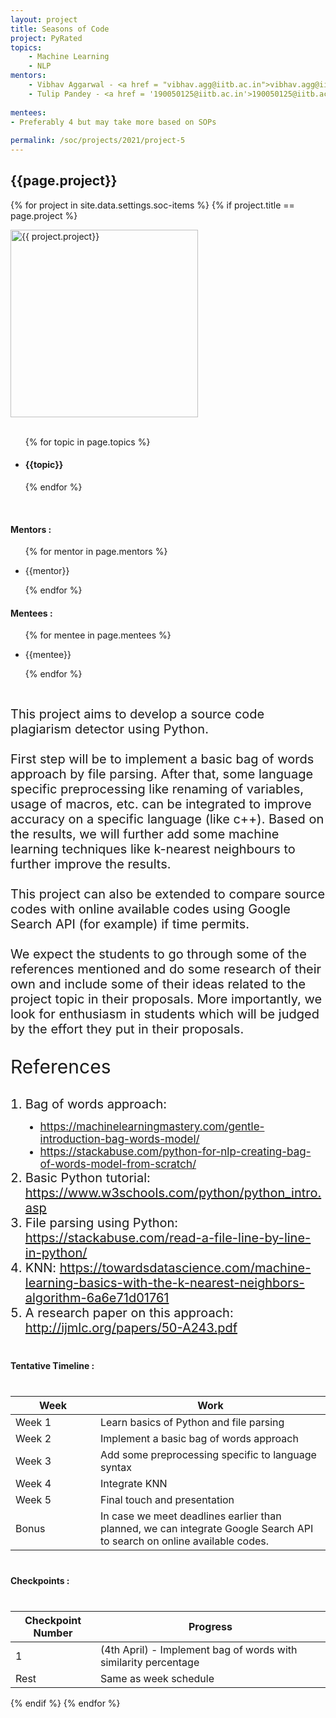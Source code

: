 ```yaml
---
layout: project
title: Seasons of Code
project: PyRated
topics:
    - Machine Learning 
    - NLP
mentors:
    - Vibhav Aggarwal - <a href = "vibhav.agg@iitb.ac.in">vibhav.agg@iitb.ac.in</a>
    - Tulip Pandey - <a href = '190050125@iitb.ac.in'>190050125@iitb.ac.in</a>    
    
mentees:
- Preferably 4 but may take more based on SOPs
    
permalink: /soc/projects/2021/project-5
---
```


<h2 class="display1 m-3 p-3 text-center">{{page.project}}</h2>

{% for project in site.data.settings.soc-items %}
{% if project.title == page.project %}
<div>
    <img src="{{ site.baseurl }}/{{ project.image }}"  width = "300" height="300" alt="{{ project.project}}" class="border rounded img-soc">
</div>
<div>
    <br>
    <ul>
        {% for topic in page.topics %}
        <li><h4 class="text-primary text-center">{{topic}}</h4></li>
        {% endfor %}
    </ul>
    <br>
    <h4 class="display3  ">Mentors :</h4> 
    <ul>
        {% for mentor in page.mentors %}
        <li><p class="lead">{{mentor}}</p></li>
        {% endfor %}
    </ul>
    <h4 class="display3  ">Mentees :</h4> 
    <ul>
        {% for mentee in page.mentees %}
        <li><p class="lead">{{mentee}}</p></li>
        {% endfor %}
    </ul>
</div>
<div>
    <p class="display3" style = "font-size:20px;" >
        <br>
        This project aims to develop a source code plagiarism detector using Python.
        <br><br>
        First step will be to implement a basic bag of words approach by file parsing. After that, some language specific preprocessing like renaming of variables, usage of macros, etc. can be integrated to improve accuracy on a specific language (like c++). Based on the results, we will further add some machine learning techniques like k-nearest neighbours to further improve the results.
        <br><br>
        This project can also be extended to compare source codes with online available codes using Google Search API (for example) if time permits.
        <br><br>
        We expect the students to go through some of the references mentioned and do some research of their own and include some of their ideas related to the project topic in their proposals. More importantly, we look for enthusiasm in students which will be judged by the effort they put in their proposals.
    </p>
    <p class = "display2" style = "font-size:30px">References</p>
    <ol style = "list-style-type: decimal">
    <li class="display3 mb-2" style = "font-size:20px;">Bag of words approach:</li>
    <ul style = "list-style-type: disc">
    <li class="display3 mb-2" style = "font-size:17px;"><a href = "https://machinelearningmastery.com/gentle-introduction-bag-words-model/">https://machinelearningmastery.com/gentle-introduction-bag-words-model/</a></li>
    <li class="display3 mb-2" style = "font-size:17px;"><a href = "https://stackabuse.com/python-for-nlp-creating-bag-of-words-model-from-scratch/">https://stackabuse.com/python-for-nlp-creating-bag-of-words-model-from-scratch/</a></li>
    </ul>
    <li class="display3 mb-2" style = "font-size:20px;">Basic Python tutorial: <a href= "https://www.w3schools.com/python/python_intro.asp">https://www.w3schools.com/python/python_intro.asp</a></li>
    <li class="display3 mb-2" style = "font-size:20px;">File parsing using Python: <a href = "https://stackabuse.com/read-a-file-line-by-line-in-python/">https://stackabuse.com/read-a-file-line-by-line-in-python/</a></li>
    <li class="display3 mb-2" style = "font-size:20px;">KNN: <a href = 'https://towardsdatascience.com/machine-learning-basics-with-the-k-nearest-neighbors-algorithm-6a6e71d01761'>https://towardsdatascience.com/machine-learning-basics-with-the-k-nearest-neighbors-algorithm-6a6e71d01761</a></li>
    <li class="display3 mb-2" style = "font-size:20px;">A research paper on this approach: <a href = "http://ijmlc.org/papers/50-A243.pdf">http://ijmlc.org/papers/50-A243.pdf</a></li>
    </ol>
</div>
<div>
    <h4 class="display3" style="margin:40px 0px 40px 0px;">Tentative Timeline :</h4>
    <table class="table table-striped">
    <thead>
        <tr>
        <th>Week</th>
        <th>Work</th>
        </tr>
    </thead>
    <tbody>
    <tr>
      <td style='width: 120px'>Week 1</td>
      <td>Learn basics of Python and file parsing</td>
    </tr>
    <tr>
      <td>Week 2</td>
      <td>Implement a basic bag of words approach</td>
    </tr>
    <tr>
      <td>Week 3</td>
      <td>Add some preprocessing specific to language syntax</td>
    </tr>
    <tr>
      <td>Week 4</td>
      <td>Integrate KNN</td>
    </tr>
    <tr>
      <td>Week 5</td>
      <td>Final touch and presentation</td>
    </tr>
    <tr>
      <td>Bonus</td>
      <td>In case we meet deadlines earlier than planned, we can integrate Google Search API to search on online available codes.</td>
    </tr>
    </tbody>
    </table>
</div>
<div>
    <h4 class="display3" style="margin:40px 0px 40px 0px;">Checkpoints :</h4>
    <table class="table table-striped">
    <thead>
        <tr>
        <th>Checkpoint Number</th>
        <th>Progress</th>
        </tr>
    </thead>
    <tbody>
    <tr>
      <td style='width: 120px'>1</td>
      <td>(4th April) - Implement bag of words with similarity percentage</td>
    </tr>
    <tr>
      <td>Rest</td>
      <td>Same as week schedule</td>
    </tr>
    </tbody>
    </table>
</div>
{% endif %}
{% endfor %}
